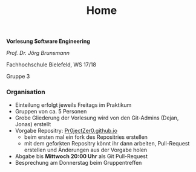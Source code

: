 ﻿---
title: Home
---

**Vorlesung Software Engineering**

*Prof. Dr. Jörg Brunsmann*

Fachhochschule Bielefeld, WS 17/18

Gruppe 3

### Organisation

* Einteilung erfolgt jeweils Freitags im Praktikum
* Gruppen von ca. 5 Personen
* Grobe Gliederung der Vorlesung wird von den Git-Admins (Dejan, Jonas) erstellt
* Vorgabe Repositry: [Pr0jectZer0.github.io](https://github.com/Pr0jectZer0/Pr0jectZer0.github.io)
	* beim ersten mal ein fork des Repositries erstellen
	* mit dem geforkten Repositry könnt ihr dann arbeiten, Pull-Request erstellen und Änderungen aus der Vorgabe holen
* Abgabe bis __Mittwoch 20:00 Uhr__ als Git Pull-Request
* Besprechung am Donnerstag beim Gruppentreffen
